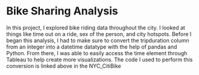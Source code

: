 # Bike Sharing Analysis

In this project, I explored bike riding data throughout the city. I looked at things like time out on a ride, sex of the person, and city hotspots. Before I began this analysis, I had to make sure to convert the tripduration column from an integer into a datetime datatype with the help of pandas and Python. From there, I was able to easily access the time element through Tableau to help create more visualizations. The code I used to perform this conversion is linked above in the NYC_CitiBike
